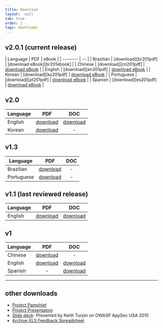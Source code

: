 ```yaml
---
title: Download
layout:  null
tab: true
order: 1
tags: downloads
---
```


## v2.0.1 (current release)

| Language | PDF | eBook |
| -------- | :-: |
| Brazilian | [download][br201pdf] | [download eBook][br201ebook] |
| Chinese | [download][cn201pdf] | [download eBook][cn201ebook] |
| English | [download][en201pdf] | [download eBook][en201ebook] |
| Korean | [download][ko201pdf] | [download eBook][ko201ebook] |
| Portuguese | [download][pt201pdf] | [download eBook][pt201ebook] |
| Spanish | [download][es201pdf] | [download eBook][es201ebook] |

## v2.0

| Language | PDF | DOC |
| -------- | :-: | :-: |
| English | [download][en20pdf] | [download][en20doc] |
| Korean | [download][ko20pdf] | - |

## v1.3

| Language | PDF | DOC |
| -------- | :-: | :-: |
| Brazilian | [download][br13pdf] | - |
| Portuguese | [download][pt13PDF] | - |

## v1.1 (last reviewed release)

| Language | PDF | DOC |
| -------- | :-: | :-: |
| English | [download][en11pdf] | [download][en11doc] |

## v1

| Language | PDF | DOC |
| -------- | :-: | :-: |
| Chinese | [download][cn10pdf] | - |
| English | [download][en10pdf] | [download][en10doc] |
| Spanish | - | [download][es10doc] |

-----

## other downloads

* [Project Pamphlet][pamphlet]
* [Project Presentation][presentation]
* [Slide deck][appsecusa10]- Presented by Keith Turpin on OWASP AppSec USA 2010
* [Archive XLS Feedback Spreadsheet][fbsh]

[br13pdf]: https://owasp.org/www-pdf-archive/OWASP_SCP_v1.3_pt-BR.pdf
[cn10pdf]: https://owasp.org/www-pdf-archive//OWASP_SCP_Quick_Reference_Guide_(Chinese).pdf
[cn201ebook]: 
[cn201pdf]: 
[en10pdf]: https://owasp.org/www-pdf-archive/OWASP_SCP_Quick_Reference_Guide_v1.pdf
[en10doc]: https://wiki.owasp.org/images/1/10/OWASP_SCP_Quick_Reference_Guide_v1.doc
[en11pdf]: http://www.owasp.org/images/2/2f/OWASP_SCP_Quick_Reference_Guide_v1-1b.pdf
[en11doc]: http://wiki.owasp.org/images/0/0b/OWASP_SCP_Quick_Reference_Guide_v1-1b.doc
[en20pdf]: https://owasp.org/www-pdf-archive/OWASP_SCP_Quick_Reference_Guide_v2.pdf
[en20doc]: https://wiki.owasp.org/images/a/ac/OWASP_SCP_Quick_Reference_Guide_v2.doc
[en201ebook]: 
[en201pdf]: 
[es10doc]: https://wiki.owasp.org/images/c/c8/OWASP_SCP_Quick_Reference_Guide_SPA.doc
[es201ebook]: 
[es201pdf]: 
[ko20pdf]: https://owasp.org/www-pdf-archive//2011%EB%85%846%EC%9B%94_OWASP_%EC%8B%9C%ED%81%90%EC%96%B4%EC%BD%94%EB%94%A9%EA%B7%9C%EC%B9%99_v2_KOR.pdf
[ko201ebook]: 
[ko201pdf]: 
[pt13pdf]: https://owasp.org/www-pdf-archive/OWASP_SCP_v1.3_pt-PT.pdf
[pt201ebook]: 
[pt201pdf]: 

[pamphlet]: https://owasp.org/www-pdf-archive/Flyer_Secure_Coding_Practices_Quick_Reference_Guide_V2.pdf
[presentation]: https://wiki.owasp.org/images/f/fd/Secure_Coding_Practices_Quick_Ref_6.ppt
[appsecusa10]: https://wiki.owasp.org/images/5/54/Secure_Coding_Practices_Quick_Ref_5.ppt
[fbsh]: https://wiki.owasp.org/images/6/64/SCP-QRG_Revisions_History.xls
